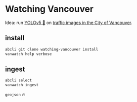 # Watching Vancouver


Idea: run [YOLOv5 🚀](https://github.com/kamangir/yolov5) on [traffic images in the City of Vancouver](https://opendata.vancouver.ca/explore/dataset/web-cam-url-links/information/). 

## install

```bash
abcli git clone watching-vancouver install
vanwatch help verbose
```


## ingest

```bash
abcli select
vanwatch ingest
```

`geojson` 🔥

